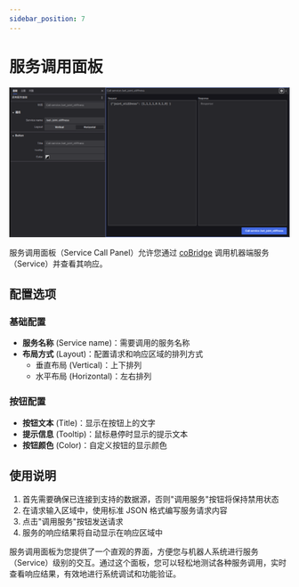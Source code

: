 ```yaml
---
sidebar_position: 7
---
```


# 服务调用面板

![服务调用面板一览](../img/viz-13-1.png)

服务调用面板（Service Call Panel）允许您通过 [coBridge](https://github.com/coscene-io/coBridge) 调用机器端服务（Service）并查看其响应。

## 配置选项

### 基础配置

- **服务名称** (Service name)：需要调用的服务名称
- **布局方式** (Layout)：配置请求和响应区域的排列方式
  - 垂直布局 (Vertical)：上下排列
  - 水平布局 (Horizontal)：左右排列

### 按钮配置

- **按钮文本** (Title)：显示在按钮上的文字
- **提示信息** (Tooltip)：鼠标悬停时显示的提示文本
- **按钮颜色** (Color)：自定义按钮的显示颜色

## 使用说明

1. 首先需要确保已连接到支持的数据源，否则"调用服务"按钮将保持禁用状态
2. 在请求输入区域中，使用标准 JSON 格式编写服务请求内容
3. 点击"调用服务"按钮发送请求
4. 服务的响应结果将自动显示在响应区域中

服务调用面板为您提供了一个直观的界面，方便您与机器人系统进行服务（Service）级别的交互。通过这个面板，您可以轻松地测试各种服务调用，实时查看响应结果，有效地进行系统调试和功能验证。
